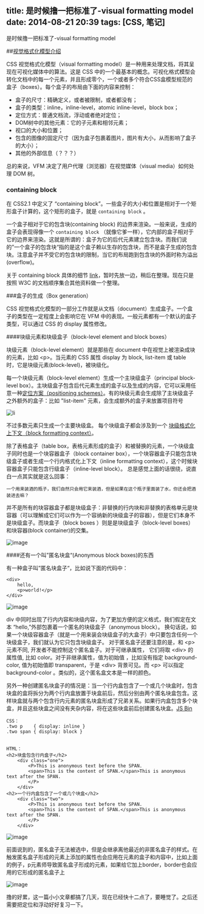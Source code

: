 title: 是时候撸一把标准了-visual formatting model
date: 2014-08-21 20:39
tags: [CSS, 笔记]
---
是时候撸一把标准了-visual formatting model

##[视觉格式化模型介绍](http://www.w3.org/TR/CSS21/visuren.html)

CSS 视觉格式化模型（visual formatting model）是一种用来处理文档，将其呈现在可视化媒体中的算法。这是 CSS 中的一个最基本的概念。可视化格式模型会转化文档中的每一个元素，并且形成零个，一个或者多个符合CSS盒模型规范的盒子（boxes）。每个盒子的布局由下面的内容来控制：

* 盒子的尺寸：精确定义，或者被限制，或者都没有；
* 盒子的类型：inline，inline-level，atomic inline-level，block box；
* 定位方式：普通文档流，浮动或者绝对定位；
* DOM树中的其他元素：它的子元素和相邻元素；
* 视口的大小和位置；
* 包含的图像的固定尺寸（因为盒子包裹着图片，图片有大小，从而影响了盒子的大小）；
* 其他的外部信息（？？？）

总的来说，VFM 决定了用户代理（浏览器）在视觉媒体（visual media）如何处理 DOM 树。

<h3>containing block</h3>

在 CSS2.1 中定义了 “containing block”。一些盒子的大小和位置是相对于一个矩形盒子计算的，这个矩形的盒子，就是 `containing block` 。

一个盒子相对于它的包含块(containing block) 的边界来渲染。一般来说，生成的盒子会表现得像一个 `containing block` （就像它爹一样），它内部的盒子相对于它的边界来渲染。这就是所谓的：盒子为它的后代元素建立包含块。而我们说的”一个盒子的包含块“指的是这个盒子赖以生存的包含块，而不是盒子生成的包含块。注意盒子并不受它的包含块的限制，当它的布局跑到包含块的外面时称为溢出(overflow)。

关于 containing block 具体的细节 [link](http://www.w3.org/TR/CSS21/visudet.html#containing-block-details)，暂时先放一边，稍后在整理。现在只是按照 W3C 的文档顺序集合其他资料做一个整理。

###盒子的生成（Box generation）

CSS 视觉格式化模型的一部分工作就是从文档（document）生成盒子。一个盒子的类型在一定程度上会影响它在 VFM 中的表现。一般元素都有一个默认的盒子类型，可以通过 CSS 的 display 属性修改。

####块级元素和块级盒子（block-level element and block boxes）

块级元素（block-level element）就是那些在 document 中在视觉上被渲染成块的元素，比如 \<p>。当元素的 CSS 属性  display 为 block, list-item 或 table 时，它是块级元素(block-level)，被块级化。

每一个块级元素（block-level element）生成一个主块级盒子（principal block-level box）。主块级盒子包含后代元素生成的盒子以及生成的内容，它可以采用任意一种[定位方案（positioning schemes）](#positioning-schemes)。有的块级元素会生成除了主块级盒子之外额外的盒子：比如 "list-item" 元素，会生成额外的盒子来放置项目符号

![li](http://img5.tuchuang.org/uploads/2014/08/QQ20140816_1(1).png)

不过多数元素只生成一个主要块级盒。 
每个块级盒子都会涉及到一个 [块级格式化上下文（block formatting context）](#block-formatting-context)。

除了表格盒子（table box，表格元素形成的盒子）和被替换的元素，一个块级盒子同时也是一个块容器盒子（block container box），一个块容器盒子只能包含块级盒子或者生成一个行内格式化上下文（inline formatting context），这个时候块容器盒子只能包含行级盒子（inline-level block）。
总是感觉上面的话很绕，说直白一点其实就是这么回事：

    一个用来装酒的瓶子，我们自然只会用它来装酒，但是如果在这个瓶子里面装了水，你还会把酒装进去嘛？

并不是所有的块容器盒子都是块级盒子：非替换的行内块和非替换的表格单元是块容器（可以理解成它们可以作为一个容纳新的块级盒子的容器），但是它们本身不是块级盒子。而块盒子（block boxes ）则是是块级盒子（block-level boxes）和块容器(block container)的交集。

![image](http://img1.picbed.org/uploads/2014/08/_venn_inlines.png)


####还有一个叫”匿名块盒“(Anonymous block boxes)的东西

有一种盒子叫”匿名块盒子“，比如说下面的代码中：

    <div>
        hello,
        <p>world!</p>
    </div>

![image](http://ncuey.sinaapp.com/blog_files/images/2014-08-21_224544.png)

div 中同时出现了行内内容和块级内容，为了更加方便的定义格式，我们假定在文本 “hello,”外部包裹着一个匿名的块级盒子（anonymous block）。 换句话说，如果一个块级容器盒子（就是一个用来装会块级盒子的大盒子）中只要包含任何一个块级盒子，我们就认为它只包含块级盒子。
对于匿名盒子还要注意的是，和 \<p> 元素不同, 开发者不能控制这个匿名盒子。对于可继承属性， 它们将取 \<div> 的属性值, 比如 color。对于非继承属性，值为初始值 ，比如没有指定 background-color, 值为初始值即 transparent，于是 \<div> 背景可见。而 \<p> 可以指定 background-color 。类似的，这个匿名盒文本是一样的颜色。

另外一种创建匿名块盒子的情况是：当一个行内盒包含了一个或几个块盒时，包含块盒的盒将拆分为两个行内盒放置于块盒前后，然后分别由两个匿名块盒包含。这样块盒就与两个包含行内元素的匿名块盒形成了兄弟关系。如果行内盒包含多个块盒，并且这些块盒之间没有夹杂内容，将在这些块盒前后创建匿名块盒。<a class="jsbin-embed" href="http://jsbin.com/japinularoji/1/embed?html,css,output">JS Bin</a><script src="http://static.jsbin.com/js/embed.js"></script>

    CSS：
    .two p    { display: inline }
    .two span { display: block }
    
    
    HTML：
    <h2>块盒包含行内盒子</h2>
        <div class="one">
            <P>This is anonymous text before the SPAN.
            <span>This is the content of SPAN.</span>This is anonymous text after the SPAN.
            </P>
        </div>
    <h2>一个行内盒包含了一个或几个块盒</h2>
        <div class="two">
            <P>This is anonymous text before the SPAN.
            <span>This is the content of SPAN.</span>This is anonymous text after the SPAN.
            </P>
        </div>

![image](http://ncuey.sinaapp.com/blog_files/images/2014-08-21_230945.png)

前面说到的，匿名盒子无法被选中，但是会继承离他最近的非匿名盒子的样式。在触发匿名盒子形成的元素上添加的属性也会应用在元素的盒子和内容中，比如上面的例子，p元素师导致匿名盒子形成的元素，如果给它加上border，border也会应用的它形成的匿名盒子上

![image](http://ncuey.sinaapp.com/blog_files/images/2014-08-21_232806.png)


撸的好累，这一篇小小文章都搞了几天，现在已经快十二点了，要睡觉了。之后还需要把定位和浮动好好复习一下。


